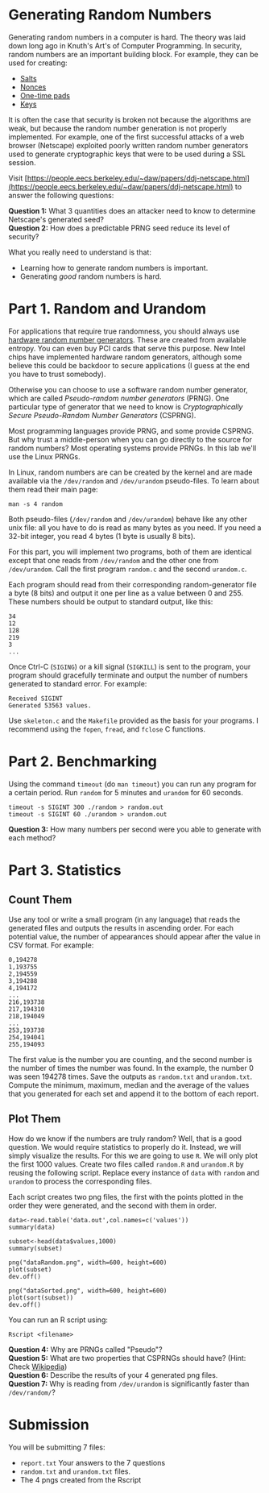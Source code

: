 # Generating Random Numbers #

Generating random numbers in a computer is hard. The theory was laid down long ago in Knuth's Art's of Computer Programming. In security, random numbers are an important building block. For example, they can be used for creating:

- [Salts](https://en.wikipedia.org/wiki/Salt_%28cryptography%29)
- [Nonces](https://en.wikipedia.org/wiki/Cryptographic_nonce)
- [One-time pads](https://en.wikipedia.org/wiki/One-time_pad)
- [Keys](https://en.wikipedia.org/wiki/Key_%28cryptography%29)

It is often the case that security is broken not because the algorithms are weak, but because the random number generation is not properly implemented. For example, one of the first successful attacks of a web browser (Netscape) exploited poorly written random number generators used to generate cryptographic keys that were to be used during a SSL session.

Visit [https://people.eecs.berkeley.edu/~daw/papers/ddj-netscape.html](https://people.eecs.berkeley.edu/~daw/papers/ddj-netscape.html) to answer the following questions:

**Question 1:** What 3 quantities does an attacker need to know to determine Netscape's generated seed?  
**Question 2:** How does a predictable PRNG seed reduce its level of security?

What you really need to understand is that:

- Learning how to generate random numbers is important.
- Generating *good* random numbers is hard.

# Part 1. Random and Urandom #

For applications that require true randomness, you should always use [hardware random number generators](http://en.wikipedia.org/wiki/Hardware_random_number_generator). These are created from available entropy. You can even buy PCI cards that serve this purpose. New Intel chips have implemented hardware random generators, although some believe this could be backdoor to secure applications (I guess at the end you have to trust somebody).

Otherwise you can choose to use a software random number generator, which are called *Pseudo-random number generators* (PRNG).  One particular type of generator that we need to know is *Cryptographically Secure Pseudo-Random Number Generators* (CSPRNG).

Most programming languages provide PRNG, and some provide CSPRNG. But why trust a middle-person when you can go directly to the source for random numbers? Most operating systems provide PRNGs. In this lab we'll use the Linux PRNGs.

In Linux, random numbers are can be created by the kernel and are made available via the `/dev/random` and `/dev/urandom` pseudo-files. To learn about them read their main page:

`man -s 4 random`

Both pseudo-files (`/dev/random` and `/dev/urandom`) behave like any other unix file: all you have to do is read as many bytes as you need. If you need a 32-bit integer, you read 4 bytes (1 byte is usually 8 bits).

For this part, you will implement two programs, both of them are identical except that one reads from `/dev/random` and the other one from `/dev/urandom`. Call the first program `random.c` and the second `urandom.c`.

Each program should read from their corresponding random-generator file a byte (8 bits) and output it one per line as a value between 0 and 255. These numbers should be output to standard output, like this:

	34
	12
	128
	219
	3
	...

Once Ctrl-C (`SIGING`) or a kill signal (`SIGKILL`) is sent to the program, your program should gracefully terminate and output the number of numbers generated to standard error. For example:

	Received SIGINT
	Generated 53563 values.

Use `skeleton.c` and the `Makefile` provided as the basis for your programs. I recommend using the `fopen`, `fread`, and `fclose` C functions.

# Part 2. Benchmarking #

Using the command `timeout` (do `man timeout`) you can run any program for a certain period. Run `random` for 5 minutes and `urandom` for 60 seconds.

	timeout -s SIGINT 300 ./random > random.out 
	timeout -s SIGINT 60 ./urandom > urandom.out

**Question 3:** How many numbers per second were you able to generate with each method?

# Part 3. Statistics #

## Count Them ##

Use any tool or write a small program (in any language) that reads the generated files and outputs the results in ascending order. For each potential value, the number of appearances should appear after the value in CSV format. For example:

	0,194278
	1,193755
	2,194559
	3,194288
	4,194172
	...
	216,193738
	217,194310
	218,194049
	...
	253,193738
	254,194041
	255,194093

The first value is the number you are counting, and the second number is the number of times the number was found. In the example, the number 0 was seen 194278 times. Save the outputs as `random.txt` and `urandom.txt`. Compute the minimum, maximum, median and the average of the values that you generated for each set and append it to the bottom of each report.

## Plot Them ##

How do we know if the numbers are truly random? Well, that is a good question. We would require statistics to properly do it. Instead, we will simply visualize the results. For this we are going to use `R`. We will only plot the first 1000 values.  Create two files called `random.R` and `urandom.R` by reusing the following script. Replace every instance of `data` with `random` and `urandom` to process the corresponding files.

Each script creates two png files, the first with the points plotted in the order they were generated, and the second with them in order.

	data<-read.table('data.out',col.names=c('values'))
	summary(data)
	
	subset<-head(data$values,1000)
	summary(subset)
	
	png("dataRandom.png", width=600, height=600)
	plot(subset)
	dev.off()
	
	png("dataSorted.png", width=600, height=600)
	plot(sort(subset))
	dev.off()

You can run an R script using:

	Rscript <filename>

**Question 4:**  Why are PRNGs called "Pseudo"?  
**Question 5:**  What are two properties that CSPRNGs should have? (Hint: Check [Wikipedia](https://en.wikipedia.org/wiki/Cryptographically_secure_pseudorandom_number_generator))  
**Question 6:**  Describe the results of your 4 generated png files.  
**Question 7:**  Why is reading from `/dev/urandom` is significantly faster than `/dev/random/`?

# Submission #

You will be submitting 7 files:

- `report.txt` Your answers to the 7 questions
- `random.txt` and `urandom.txt` files.
- The 4 pngs created from the Rscript

